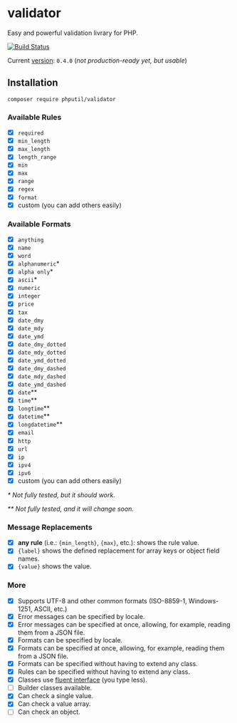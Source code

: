 # validator

Easy and powerful validation livrary for PHP.

[![Build Status](https://travis-ci.org/thiagodp/validator.svg?branch=master)](https://travis-ci.org/thiagodp/validator)

Current [version](http://semver.org/): `0.4.0` (_not production-ready yet, but usable_)

## Installation

```command
composer require phputil/validator
```

### Available Rules

- [x] `required`
- [x] `min_length`
- [x] `max_length`
- [x] `length_range`
- [x] `min`
- [x] `max`
- [x] `range`
- [x] `regex`
- [x] `format`
- [x] custom (you can add others easily)

### Available Formats

- [x] `anything`
- [x] `name`
- [x] `word`
- [x] `alphanumeric`*
- [x] `alpha only`*
- [x] `ascii`*
- [x] `numeric`
- [x] `integer`
- [x] `price`
- [x] `tax`
- [x] `date_dmy`
- [x] `date_mdy`
- [x] `date_ymd`
- [x] `date_dmy_dotted`
- [x] `date_mdy_dotted`
- [x] `date_ymd_dotted`
- [x] `date_dmy_dashed`
- [x] `date_mdy_dashed`
- [x] `date_ymd_dashed`
- [x] `date`**
- [x] `time`**
- [x] `longtime`**
- [x] `datetime`**
- [x] `longdatetime`**
- [x] `email`
- [x] `http`
- [x] `url`
- [x] `ip`
- [x] `ipv4`
- [x] `ipv6`
- [x] custom (you can add others easily)

_\* Not fully tested, but it should work._

_** Not fully tested, and it will change soon._

### Message Replacements

- [x] **any rule** (i.e.: `{min_length}`, `{max}`, etc.): shows the rule value.
- [x] `{label}` shows the defined replacement for array keys or object field names.
- [x] `{value}` shows the value.

### More

- [x] Supports UTF-8 and other common formats (ISO-8859-1, Windows-1251, ASCII, etc.)
- [x] Error messages can be specified by locale.
- [x] Error messages can be specified at once, allowing, for example, reading them from a JSON file.
- [x] Formats can be specified by locale.
- [x] Formats can be specified at once, allowing, for example, reading them from a JSON file.
- [x] Formats can be specified without having to extend any class.
- [x] Rules can be specified without having to extend any class.
- [x] Classes use [fluent interface](https://en.wikipedia.org/wiki/Fluent_interface) (you type less).
- [ ] Builder classes available.
- [x] Can check a single value.
- [x] Can check a value array.
- [ ] Can check an object.
